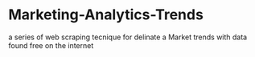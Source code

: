 # Marketing-Analytics-Trends
a series of web scraping tecnique for delinate a Market trends with data found free on the internet
